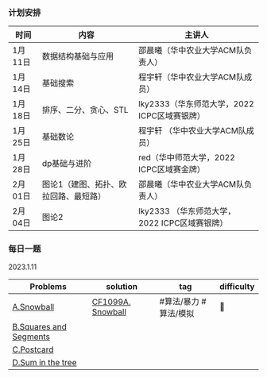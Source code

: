 ### 计划安排
| 时间 | 内容 | 主讲人 | 
| ---- | ---- | ------ |
|1月11日 |数据结构基础与应用 |邵晨曦（华中农业大学ACM队负责人）|
|1月14日 |基础搜索| 程宇轩（华中农业大学ACM队成员）|
|1月18日| 排序、二分、贪心、STL | lky2333（华东师范大学，2022 ICPC区域赛银牌）
|1月25日 |基础数论 |程宇轩 （华中农业大学ACM队成员）|
|1月28日 |dp基础与进阶 | red（华中师范大学，2022 ICPC区域赛金牌）|
|2月01日 |图论1（建图、拓扑、欧拉回路、最短路）| 邵晨曦（华中农业大学ACM队负责人）|
|2月04日 |图论2| lky2333 （华东师范大学，2022 ICPC区域赛银牌）|



### 每日一题
2023.1.11

| Problems               | solution | tag |  difficulty   |
| ---------------------- | -------- | --- | --- |
| [A.Snowball](https://codeforces.com/contest/1099/problem/A)             |  [CF1099A. Snowball](Problems/CF1099A.%20Snowball.md) | #算法/暴力 #算法/模拟     |   🌟  |
| [B.Squares and Segments](https://codeforces.com/contest/1099/problem/B) |          |     |     |
| [C.Postcard](https://codeforces.com/contest/1099/problem/C)             |          |     |     |
| [D.Sum in the tree](https://codeforces.com/contest/1099/problem/D)      |          |     |     |



